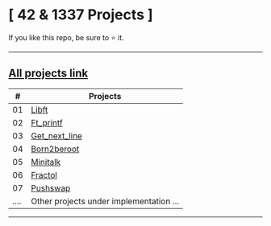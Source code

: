 # [ 42 & 1337 Projects ]

If you like this repo, be sure to ⭐ it.

<hr>

## [All projects link](https://frontendprojects.netlify.app/) 



|  #   | Projects                                                                                                                                   |
| ---  | -------------------------------------------------------------------------------------------------------------------------------------------|
|  01   | [Libft](https://github.com/achnouri/libft)                                                                                                | 
|  02   | [Ft_printf](https://github.com/achnouri/ft_printf)                                                                                        | 
|  03   | [Get_next_line](https://github.com/achnouri/get_next_line)                                                                                | 
|  04   | [Born2beroot](https://github.com/achnouri/Born2beroot)                                                                                    |
|  05   | [Minitalk](https://github.com/achnouri/Minitalk)                                                                                          |
|  06   | [Fractol](https://github.com/achnouri/Fractol)                                                                                            | 
|  07   | [Pushswap](https://github.com/achnouri/Push_swap)                                                                                         |
| ....  | Other projects under implementation ...                                                                                                   |
<hr>
